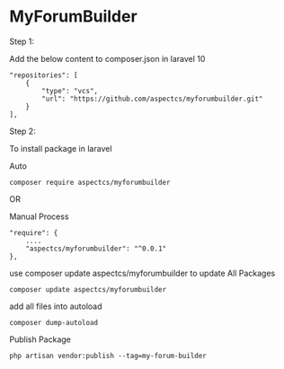 # MyForumBuilder 
Step 1:

Add the below content to composer.json in laravel 10

    "repositories": [
        {
            "type": "vcs",
            "url": "https://github.com/aspectcs/myforumbuilder.git"
        }
    ],

Step 2:

To install package in laravel

Auto

    composer require aspectcs/myforumbuilder
OR

Manual Process

    "require": {
        ....
        "aspectcs/myforumbuilder": "^0.0.1"
    },

use composer update aspectcs/myforumbuilder to update All Packages

    composer update aspectcs/myforumbuilder

add all files into autoload

    composer dump-autoload

Publish Package

    php artisan vendor:publish --tag=my-forum-builder   
